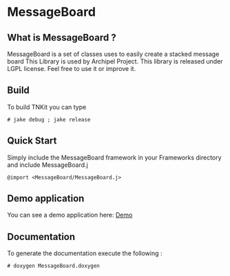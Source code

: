 # MessageBoard


## What is MessageBoard ?

MessageBoard is a set of classes uses to easily create a stacked message board
This Library is used by Archipel Project.
This library is released under LGPL license. Feel 
free to use it or improve it.


## Build

To build TNKit you can type

    # jake debug ; jake release


## Quick Start

Simply include the MessageBoard framework in your Frameworks directory and include MessageBoard.j

    @import <MessageBoard/MessageBoard.j>


## Demo application

You can see a demo application here: [Demo](http://github.com/primalmotion/MessageBoard-Example/)


## Documentation

To generate the documentation execute the following :

    # doxygen MessageBoard.doxygen
